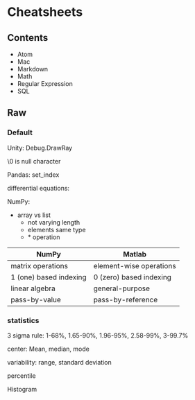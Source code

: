 # Cheatsheets

## Contents
* Atom
* Mac
* Markdown
* Math
* Regular Expression
* SQL

## Raw

### Default

Unity: Debug.DrawRay

\0 is null character

Pandas: set_index

differential equations:

NumPy:
* array vs list
  * not varying length
  * elements same type
  * \* operation

<!-- https://docs.scipy.org/doc/numpy/user/numpy-for-matlab-users.html -->
NumPy | Matlab
---|---
matrix operations | element-wise operations
1 (one) based indexing | 0 (zero) based indexing
linear algebra | general-purpose
pass-by-value | pass-by-reference


### statistics

3 sigma rule:
1-68%, 1.65-90%, 1.96-95%, 2.58-99%, 3-99.7%

center: Mean, median, mode

variability: range, standard deviation

percentile

Histogram
